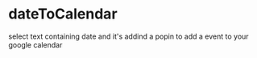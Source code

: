 # dateToCalendar
select text containing date and it's addind a popin to add a event to your google calendar
